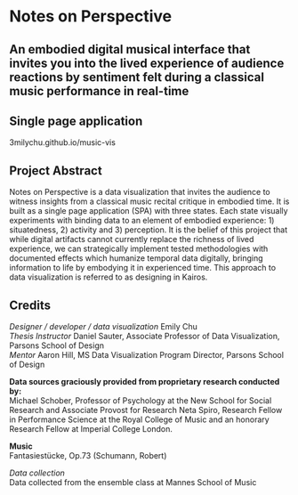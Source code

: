# Notes on Perspective
## An embodied digital musical interface that invites you into the lived experience of audience reactions by sentiment felt during a classical music performance in real-time

## Single page application
3milychu.github.io/music-vis

## Project Abstract
Notes on Perspective is a data visualization that invites the audience to witness insights from a classical music recital critique in embodied time. It is built as a single page application (SPA) with three states. Each state visually experiments with binding data to an element of embodied experience: 1) situatedness, 2) activity and 3) perception. It is the belief of this project that while digital artifacts cannot currently replace the richness of lived experience, we can strategically implement tested methodologies with documented effects which humanize temporal data digitally, bringing information to life by embodying it in experienced time. This approach to data visualization is referred to as designing in Kairos.

## Credits
*Designer / developer / data visualization* Emily Chu<br>
*Thesis Instructor* Daniel Sauter, Associate Professor of Data Visualization, Parsons School of Design<br>
*Mentor* Aaron Hill, MS Data Visualization Program Director, Parsons School of Design<br>

**Data sources graciously provided from proprietary research conducted by:**<br>
Michael Schober, Professor of Psychology at the New School for Social Research and Associate Provost for Research
Neta Spiro, Research Fellow in Performance Science at the Royal College of Music and an honorary Research Fellow at Imperial College London.

**Music**<br>
Fantasiestücke, Op.73 (Schumann, Robert)

*Data collection*<br>
Data collected from the ensemble class at Mannes School of Music